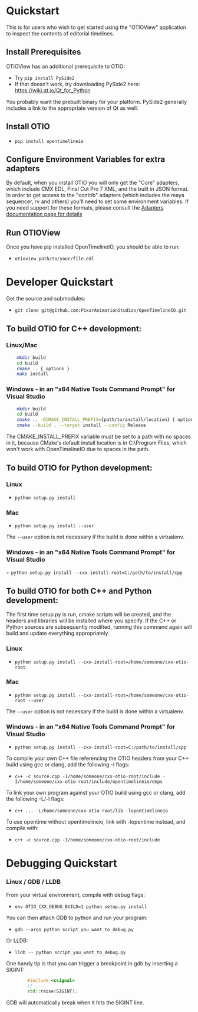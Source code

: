 # Quickstart

This is for users who wish to get started using the "OTIOView" application to inspect the contents of editorial timelines.

## Install Prerequisites

OTIOView has an additional prerequisite to OTIO:

- Try `pip install PySide2`
- If that doesn't work, try downloading PySide2 here: <a href="https://wiki.qt.io/Qt_for_Python" target="_blank">https://wiki.qt.io/Qt_for_Python</a>

You probably want the prebuilt binary for your platform.  PySide2 generally includes a link to the appropriate version of Qt as well.

## Install OTIO

- `pip install opentimelineio`

## Configure Environment Variables for extra adapters

By default, when you install OTIO you will only get the "Core" adapters, which include CMX EDL, Final Cut Pro 7 XML, and the built in JSON format.  In order to get access to the "contrib" adapters (which includes the maya sequencer, rv and others) you'll need to set some environment variables.  If you need support for these formats, please consult the 
<a href="adapters.html" target="_blank"> Adapters documentation page for details</a>

## Run OTIOView

Once you have pip installed OpenTimelineIO, you should be able to run:

+ `otioview path/to/your/file.edl`

# Developer Quickstart

Get the source and submodules:
+ `git clone git@github.com:PixarAnimationStudios/OpenTimelineIO.git`

## To build OTIO for C++ development:

### Linux/Mac

```bash
    mkdir build
    cd build
    cmake .. { options }
    make install
```

### Windows - in an "x64 Native Tools Command Prompt" for Visual Studio

```bash
    mkdir build
    cd build
    cmake .. -DCMAKE_INSTALL_PREFIX={path/to/install/location} { options }
    cmake --build . --target install --config Release
```

The CMAKE_INSTALL_PREFIX variable must be set to a path with no spaces in it, because CMake's default install location is in C:\Program Files, which won't work with OpenTimelineIO due to spaces in the path.

## To build OTIO for Python development:

### Linux

+ `python setup.py install`

### Mac

+ `python setup.py install --user`

The `--user` option is not necessary if the build is done within a virtualenv.

### Windows - in an "x64 Native Tools Command Prompt" for Visual Studio

+ `python setup.py install --cxx-install-root=C:/path/to/install/cpp`

## To build OTIO for both C++ and Python development:

The first time setup.py is run, cmake scripts will be created, and the headers and libraries will be installed where you specify. If the C++ or Python  sources are subsequently modified, running this command again will build and update everything appropriately.

### Linux

+ `python setup.py install --cxx-install-root=/home/someone/cxx-otio-root`

### Mac

+ `python setup.py install --cxx-install-root=/home/someone/cxx-otio-root --user`

The `--user` option is not necessary if the build is done within a virtualenv.

### Windows - in an "x64 Native Tools Command Prompt" for Visual Studio

+ `python setup.py install --cxx-install-root=C:/path/to/install/cpp`

To compile your own C++ file referencing the OTIO headers from your C++ build using gcc or clang, add the following -I flags:

+ `c++ -c source.cpp -I/home/someone/cxx-otio-root/include -I/home/someone/cxx-otio-root/include/opentimelineio/deps`

To link your own program against your OTIO build using gcc or clang, add the following -L/-l flags:
+ `c++ ... -L/home/someone/cxx-otio-root/lib -lopentimelineio`

To use opentime without opentimelineio, link with -lopentime instead, and compile with:
+ `c++ -c source.cpp -I/home/someone/cxx-otio-root/include`

# Debugging Quickstart

### Linux / GDB / LLDB

From your virtual environment, compile with debug flags:

+ `env OTIO_CXX_DEBUG_BUILD=1 python setup.py install`

You can then attach GDB to python and run your program:

+ `gdb --args python script_you_want_to_debug.py`

Or LLDB:

+ `lldb -- python script_you_want_to_debug.py`

One handy tip is that you can trigger a breakpoint in gdb by inserting a SIGINT:

```c++
        #include <csignal>
        // ...
        std::raise(SIGINT);
```

GDB will automatically break when it hits the SIGINT line.
